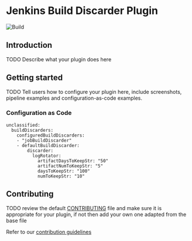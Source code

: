 
# Jenkins Build Discarder Plugin
![Build](https://github.com/orjan/build-discarder/workflows/Build/badge.svg?branch=master)


## Introduction

TODO Describe what your plugin does here

## Getting started

TODO Tell users how to configure your plugin here, include screenshots, pipeline examples and
configuration-as-code examples.

### Configuration as Code
```
unclassified:
  buildDiscarders:
    configuredBuildDiscarders:
    - "jobBuildDiscarder"
    - defaultBuildDiscarder:
        discarder:
          logRotator:
            artifactDaysToKeepStr: "50"
            artifactNumToKeepStr: "5"
            daysToKeepStr: "100"
            numToKeepStr: "10"
```


## Contributing

TODO review the default [CONTRIBUTING](https://github.com/jenkinsci/.github/blob/master/CONTRIBUTING.md) file and make sure it is appropriate for your plugin, if not then add your own one adapted from the base file

Refer to our [contribution guidelines](https://github.com/jenkinsci/.github/blob/master/CONTRIBUTING.md)

